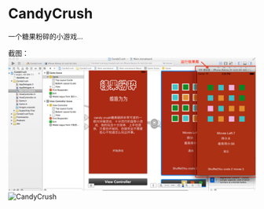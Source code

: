 CandyCrush
========

一个糖果粉碎的小游戏...

截图：
![CandyCrush](https://raw.githubusercontent.com/luowei/CandyCrush/master/doc/a.png)
![CandyCrush](https://raw.githubusercontent.com/luowei/CandyCrush/master/doc/b.png)